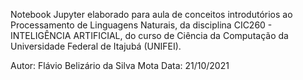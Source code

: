 Notebook Jupyter elaborado para aula de conceitos introdutórios ao Processamento de Linguagens Naturais, da disciplina CIC260 - INTELIGÊNCIA ARTIFICIAL, do curso de Ciência da Computação da Universidade Federal de Itajubá (UNIFEI).

Autor: Flávio Belizário da Silva Mota
Data: 21/10/2021
